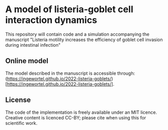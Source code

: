 # A model of listeria-goblet cell interaction dynamics

This repository will contain code and a simulation accompanying the manuscript "Listeria motility increases the efficiency of goblet cell invasion during intestinal infection"

## Online model

The model described in the manuscript is accessible through: (https://ingewortel.github.io/2022-listeria-goblets/)[https://ingewortel.github.io/2022-listeria-goblets/]. 

## License

The code of the implementation is freely available under an MIT licence. Creative content is licenced CC-BY; please cite when using this for scientific work. 
